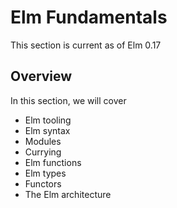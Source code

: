 # Elm Fundamentals

This section is current as of Elm 0.17

## Overview

In this section, we will cover
* Elm tooling
* Elm syntax
* Modules
* Currying
* Elm functions
* Elm types
* Functors
* The Elm architecture
